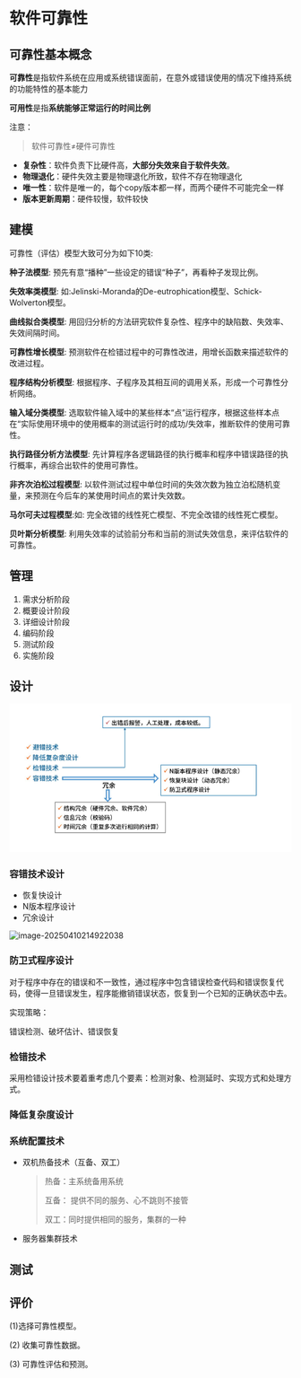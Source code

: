 # 软件可靠性

## 可靠性基本概念

**可靠性**是指软件系统在应用或系统错误面前，在意外或错误使用的情况下维持系统的功能特性的基本能力

**可用性**是指**系统能够正常运行的时间比例**

注意：

> 软件可靠性≠硬件可靠性

* **复杂性**：软件负责下比硬件高，**大部分失效来自于软件失效**。
* **物理退化**：硬件失效主要是物理退化所致，软件不存在物理退化
* **唯一性**：软件是唯一的，每个copy版本都一样，而两个硬件不可能完全一样
* **版本更新周期**：硬件较慢，软件较快



## 建模

可靠性（评估）模型大致可分为如下10类:

**种子法模型**: 预先有意“播种”一些设定的错误“种子”，再看种子发现比例。

**失效率类模型**: 如:Jelinski-Moranda的De-eutrophication模型、Schick-Wolverton模型。

**曲线拟合类模型**: 用回归分析的方法研究软件复杂性、程序中的缺陷数、失效率、失效间隔时间。

**可靠性增长模型**: 预测软件在检错过程中的可靠性改进，用增长函数来描述软件的改进过程。

**程序结构分析模型**: 根据程序、子程序及其相互间的调用关系，形成一个可靠性分析网络。

**输入域分类模型**: 选取软件输入域中的某些样本“点”运行程序，根据这些样本点在“实际使用环境中的使用概率的测试运行时的成功/失效率，推断软件的使用可靠性。

**执行路径分析方法模型**: 先计算程序各逻辑路径的执行概率和程序中错误路径的执行概率，再综合出软件的使用可靠性。

**非齐次泊松过程模型**: 以软件测试过程中单位时间的失效次数为独立泊松随机变量，来预测在今后车的某使用时间点的累计失效数。

**马尔可夫过程模型**:如: 完全改错的线性死亡模型、不完全改错的线性死亡模型。

**贝叶斯分析模型**: 利用失效率的试验前分布和当前的测试失效信息，来评估软件的可靠性。

## 管理

1. 需求分析阶段
2. 概要设计阶段
3. 详细设计阶段
4. 编码阶段
5. 测试阶段
6. 实施阶段

## 设计

![image-20250410181912923](https://raw.githubusercontent.com/zpfate/ImageService/master/uPic/1744280355364)



### 容错技术设计

* 恢复快设计
* N版本程序设计
* 冗余设计

![image-20250410214922038](https://cdn.jsdelivr.net/gh/zpfate/ImageService@master/uPic/1744292963.png)

### 防卫式程序设计

对于程序中存在的错误和不一致性，通过程序中包含错误检查代码和错误恢复代码，使得一旦错误发生，程序能撤销错误状态，恢复到一个已知的正确状态中去。

实现策略：

错误检测、破坏估计、错误恢复

### 检错技术

采用检错设计技术要着重考虑几个要素：检测对象、检测延时、实现方式和处理方式。

### 降低复杂度设计

### 系统配置技术

* 双机热备技术（互备、双工）

  > 热备：主系统备用系统
  >
  > 互备： 提供不同的服务、心不跳则不接管
  >
  > 双工：同时提供相同的服务，集群的一种

* 服务器集群技术







## 测试

## 评价

(1)选择可靠性模型。

(2) 收集可靠性数据。

(3) 可靠性评估和预测。

